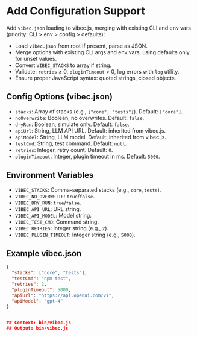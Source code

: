 # Add Configuration Support

Add `vibec.json` loading to vibec.js, merging with existing CLI and env vars (priority: CLI > env > config > defaults):
- Load `vibec.json` from root if present, parse as JSON.
- Merge options with existing CLI args and env vars, using defaults only for unset values.
- Convert `VIBEC_STACKS` to array if string.
- Validate: `retries` ≥ 0, `pluginTimeout` > 0, log errors with `log` utility.
- Ensure proper JavaScript syntax: quoted strings, closed objects.

## Config Options (vibec.json)
- `stacks`: Array of stacks (e.g., `["core", "tests"]`). Default: `["core"]`.
- `noOverwrite`: Boolean, no overwrites. Default: `false`.
- `dryRun`: Boolean, simulate only. Default: `false`.
- `apiUrl`: String, LLM API URL. Default: inherited from vibec.js.
- `apiModel`: String, LLM model. Default: inherited from vibec.js.
- `testCmd`: String, test command. Default: `null`.
- `retries`: Integer, retry count. Default: `0`.
- `pluginTimeout`: Integer, plugin timeout in ms. Default: `5000`.

## Environment Variables
- `VIBEC_STACKS`: Comma-separated stacks (e.g., `core,tests`).
- `VIBEC_NO_OVERWRITE`: `true`/`false`.
- `VIBEC_DRY_RUN`: `true`/`false`.
- `VIBEC_API_URL`: URL string.
- `VIBEC_API_MODEL`: Model string.
- `VIBEC_TEST_CMD`: Command string.
- `VIBEC_RETRIES`: Integer string (e.g., `2`).
- `VIBEC_PLUGIN_TIMEOUT`: Integer string (e.g., `5000`).

## Example vibec.json
```json
{
  "stacks": ["core", "tests"],
  "testCmd": "npm test",
  "retries": 2,
  "pluginTimeout": 5000,
  "apiUrl": "https://api.openai.com/v1",
  "apiModel": "gpt-4"
}


## Context: bin/vibec.js
## Output: bin/vibec.js
